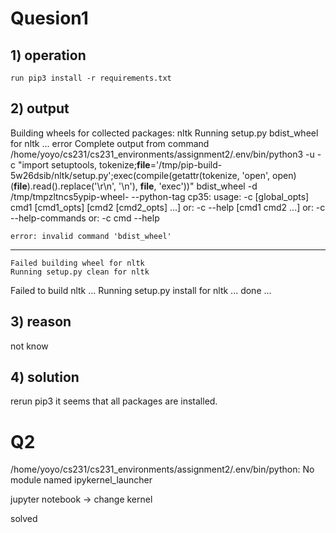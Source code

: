 # Quesion1
## 1) operation
    run pip3 install -r requirements.txt
## 2) output
  Building wheels for collected packages: nltk
    Running setup.py bdist_wheel for nltk ... error
    Complete output from command /home/yoyo/cs231/cs231_environments/assignment2/.env/bin/python3 -u -c "import setuptools, tokenize;__file__='/tmp/pip-build-5w26dsib/nltk/setup.py';exec(compile(getattr(tokenize, 'open', open)(__file__).read().replace('\r\n', '\n'), __file__, 'exec'))" bdist_wheel -d /tmp/tmpzltncs5ypip-wheel- --python-tag cp35:
    usage: -c [global_opts] cmd1 [cmd1_opts] [cmd2 [cmd2_opts] ...]
     or: -c --help [cmd1 cmd2 ...]
     or: -c --help-commands
     or: -c cmd --help
  
    error: invalid command 'bdist_wheel'
  
  ----------------------------------------
    Failed building wheel for nltk
    Running setup.py clean for nltk
  Failed to build nltk
  ...
  Running setup.py install for nltk ... done
  ...
## 3) reason
not know
## 4) solution
rerun pip3
it seems that all packages are installed.

# Q2
 /home/yoyo/cs231/cs231_environments/assignment2/.env/bin/python: No module named ipykernel_launcher
 
 jupyter notebook -> change kernel 
 
 solved
